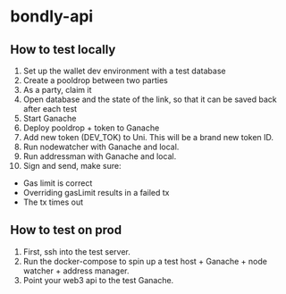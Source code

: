 # bondly-api

## How to test locally

1. Set up the wallet dev environment with a test database
2. Create a pooldrop between two parties
3. As a party, claim it
4. Open database and the state of the link, so that it can be saved back after each test
5. Start Ganache
6. Deploy pooldrop + token to Ganache
7. Add new token (DEV_TOK) to Uni. This will be a brand new token ID.
8. Run nodewatcher with Ganache and local.
9. Run addressman with Ganache and local.
10. Sign and send, make sure:
  - Gas limit is correct
  - Overriding gasLimit results in a failed tx
  - The tx times out 


## How to test on prod

1. First, ssh into the test server.
2. Run the docker-compose to spin up a test host + Ganache + node watcher + address manager.
2. Point your web3 api to the test Ganache.
